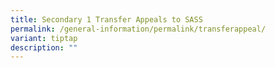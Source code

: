 ```yaml
---
title: Secondary 1 Transfer Appeals to SASS
permalink: /general-information/permalink/transferappeal/
variant: tiptap
description: ""
---
```

<p></p>